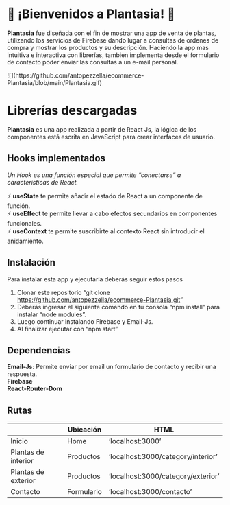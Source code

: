 

<h1 id="🌼-¡bienvenidos-a-plantasia-🌼">🌼 ¡Bienvenidos a Plantasia! 🌼</h1>
<p><strong>Plantasia</strong> fue diseñada con el fin de mostrar una app de venta de plantas, utilizando los servicios de Firebase dando lugar a consultas de ordenes de compra y mostrar los productos y su descripción. Haciendo la app mas intuitiva e interactiva con librerías, tambien implementa desde el formulario de contacto poder enviar las consultas a un e-mail personal.</p>
![](https://github.com/antopezzella/ecommerce-Plantasia/blob/main/Plantasia.gif)

<h1 id="librerías-descargadas">Librerías descargadas</h1>
<p><strong>Plantasia</strong> es una app realizada a partir de React Js, la lógica de los componentes está escrita en JavaScript para crear interfaces de usuario.</p>
<h2 id="hooks-implementados">Hooks implementados</h2>
<p><em>Un Hook es una función especial que permite “conectarse” a características de React.</em></p>
<p>⚡️ <strong>useState</strong> te permite añadir el estado de React a un componente de función.<br>
⚡️ <strong>useEffect</strong> te permite llevar a cabo efectos secundarios en componentes funcionales.<br>
⚡️ <strong>useContext</strong> te permite suscribirte al contexto React sin introducir el anidamiento.</p>
<h2 id="instalación">Instalación</h2>
<p>Para instalar esta app y ejecutarla deberás seguir estos pasos</p>
<ol>
<li>Clonar este repositorio “git clone <a href="https://github.com/antopezzella/ecommerce-Plantasia.git">https://github.com/antopezzella/ecommerce-Plantasia.git</a>”</li>
<li>Deberás ingresar el siguiente comando en tu consola “npm install” para instalar “node modules”.</li>
<li>Luego continuar instalando Firebase y Email-Js.</li>
<li>Al finalizar ejecutar con “npm start”</li>
</ol>
<h2 id="dependencias">Dependencias</h2>
<p><strong>Email-Js</strong>: Permite enviar por email un formulario de contacto y recibir una respuesta.<br>
<strong>Firebase</strong><br>
<strong>React-Router-Dom</strong></p>
<h2 id="rutas">Rutas</h2>

<table>
<thead>
<tr>
<th></th>
<th>Ubicación</th>
<th>HTML</th>
</tr>
</thead>
<tbody>
<tr>
<td>Inicio</td>
<td>Home</td>
<td>‘localhost:3000’</td>
</tr>
<tr>
<td>Plantas de interior</td>
<td>Productos</td>
<td>‘localhost:3000/category/interior’</td>
</tr>
<tr>
<td>Plantas de exterior</td>
<td>Productos</td>
<td>‘localhost:3000/category/exterior’</td>
</tr>
<tr>
<td>Contacto</td>
<td>Formulario</td>
<td>‘localhost:3000/contacto’</td>
</tr>
</tbody>
</table>
